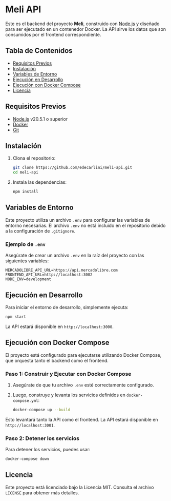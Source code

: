 
# Meli API

Este es el backend del proyecto **Meli**, construido con [Node.js](https://nodejs.org/) y diseñado para ser ejecutado en un contenedor Docker. La API sirve los datos que son consumidos por el frontend correspondiente.

## Tabla de Contenidos

- [Requisitos Previos](#requisitos-previos)
- [Instalación](#instalación)
- [Variables de Entorno](#variables-de-entorno)
- [Ejecución en Desarrollo](#ejecución-en-desarrollo)
- [Ejecución con Docker Compose](#ejecución-con-docker-compose)
- [Licencia](#licencia)

## Requisitos Previos

- [Node.js](https://nodejs.org/) v20.5.1 o superior
- [Docker](https://www.docker.com/)
- [Git](https://git-scm.com/)

## Instalación

1. Clona el repositorio:

   ```bash
   git clone https://github.com/edecarlini/meli-api.git
   cd meli-api
   ```

2. Instala las dependencias:

   ```bash
   npm install
   ```

## Variables de Entorno

Este proyecto utiliza un archivo `.env` para configurar las variables de entorno necesarias. El archivo `.env` no está incluido en el repositorio debido a la configuración de `.gitignore`.

### Ejemplo de `.env`

Asegúrate de crear un archivo `.env` en la raíz del proyecto con las siguientes variables:

```
MERCADOLIBRE_API_URL=https://api.mercadolibre.com
FRONTEND_API_URL=http://localhost:3002
NODE_ENV=development
```

## Ejecución en Desarrollo

Para iniciar el entorno de desarrollo, simplemente ejecuta:

```bash
npm start
```

La API estará disponible en `http://localhost:3000`.

## Ejecución con Docker Compose

El proyecto está configurado para ejecutarse utilizando Docker Compose, que orquesta tanto el backend como el frontend.

### Paso 1: Construir y Ejecutar con Docker Compose

1. Asegúrate de que tu archivo `.env` esté correctamente configurado.
2. Luego, construye y levanta los servicios definidos en `docker-compose.yml`:

   ```bash
   docker-compose up --build
   ```

Esto levantará tanto la API como el frontend. La API estará disponible en `http://localhost:3001`.

### Paso 2: Detener los servicios

Para detener los servicios, puedes usar:

```bash
docker-compose down
```

## Licencia

Este proyecto está licenciado bajo la Licencia MIT. Consulta el archivo `LICENSE` para obtener más detalles.
